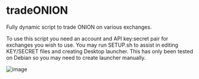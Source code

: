 # tradeONION
Fully dynamic script to trade ONION on various exchanges.

To use this script you need an account and API key:secret pair for exchanges you wish to use. You may run SETUP.sh to assist in editing KEY/SECRET files and creating Desktop launcher. This has only been tested on Debian so you may need to create launcher manually.

![image](https://user-images.githubusercontent.com/36109325/163430464-c9dfd356-c036-4587-81c0-89546b9ed19d.png)

